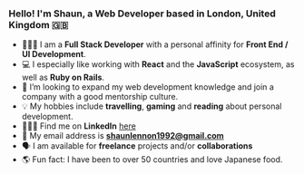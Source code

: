 ### Hello! I'm Shaun, a Web Developer based in London, United Kingdom 🇬🇧

- 👨🏻‍💻  I am a **Full Stack Developer** with a personal affinity for **Front End / UI Development**.
- 💻 I especially like working with **React** and the **JavaScript** ecosystem, as well as **Ruby on Rails**.
- 💼 I’m looking to expand my web development knowledge and join a company with a good mentorship culture.
- 💡 My hobbies include **travelling**, **gaming** and **reading** about personal development.
- 👨🏻‍💼 Find me on **LinkedIn** [here](https://www.linkedin.com/in/mrshaunlennon/)
- 📩 My email address is **shaunlennon1992@gmail.com**
- 🗣 I am available for **freelance** projects and/or **collaborations**
- 🌎 Fun fact: I have been to over 50 countries and love Japanese food.

